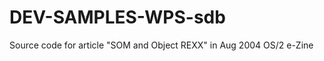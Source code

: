 DEV-SAMPLES-WPS-sdb
===================

Source code for article "SOM and Object REXX" in Aug 2004 OS/2 e-Zine

